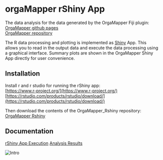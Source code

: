 # orgaMapper rShiny App 
The data analysis for the data generated by the OrgaMapper Fiji plugin:<br/>
[OrgaMapper github pages](https://schmiedc.github.io/OrgaMapper/)<br/>
[OrgaMapper repository](https://github.com/schmiedc/OrgaMapper)

The R data processing and plotting is implemented as [Shiny](https://shiny.rstudio.com/) App.
This allows you to read in the output data and execute the data processing using a graphical interface.
Summary plots are shown in the OrgaMapper Shiny App directly for user convenience. 

## Installation

Install r and r studio for running the rShiny app:<br/>
[https://www.r-project.org/](https://www.r-project.org/)<br/>
[https://rstudio.com/products/rstudio/download/](https://rstudio.com/products/rstudio/download/)<br/>

Then download the contents of the OrgaMapper_Rshiny repository:
[OrgaMapper Rshiny](https://github.com/schmiedc/OrgaMapper_Rshiny/archive/main.zip)

## Documentation

[rShiny App Execution](https://schmiedc.github.io/OrgaMapper/pages/rShinyApp.html)
[Analysis Results](https://schmiedc.github.io/OrgaMapper/pages/analysisResults.html)


<img src="https://schmiedc.github.io/OrgaMapper/images/analysis/rShinyInterface2.png" alt="Intro" class="inline"/>
